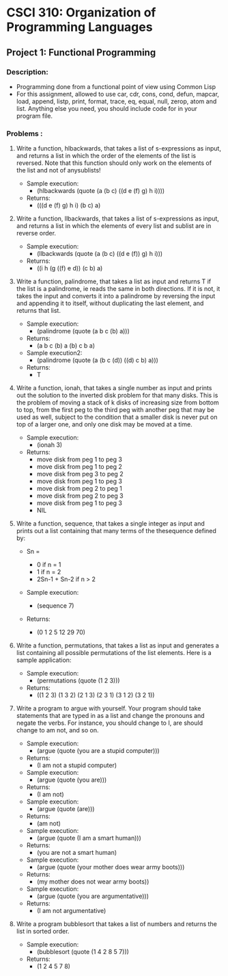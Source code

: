 # CSCI 310: Organization of Programming Languages
## Project 1: Functional Programming
### Description:

* Programming done from a functional point of view using Common Lisp
* For this assignment, allowed to use car, cdr, cons, cond, defun, mapcar, load, append, listp, print, format, trace, eq, equal, null, zerop, atom and list. Anything else you need, you should include code for in your program file.

### Problems : 
1) Write a function, hlbackwards, that takes a list of s-expressions as input, and returns a list in which the order of the elements of the list is reversed.  Note that this function should only work on the elements of the list and not of anysublists!  
   * Sample execution:
      * (hlbackwards (quote (a (b c) ((d e (f) g) h i))))
   * Returns: 
      * (((d e (f) g) h i) (b c) a)

2) Write a function, llbackwards, that takes a list of s-expressions as input, and returns a list in which the elements of every list and sublist are in reverse order.
    * Sample execution:
        * (llbackwards (quote (a (b c) ((d e (f)) g) h i)))
    * Returns: 
        * ((i h (g ((f) e d)) (c b) a)
        
3) Write a function, palindrome, that takes a list as input and returns T if the list is a palindrome, ie reads the same in both directions.  If it is not, it takes the input and converts it into a palindrome by reversing the input and appending it to itself, without duplicating the last element, and returns that list.
    * Sample execution:
        * (palindrome (quote (a b c (b) a)))
    * Returns: 
        * (a b c (b) a (b) c b a)
    * Sample execution2:
        * (palindrome (quote (a (b c (d)) ((d) c b) a)))
    * Returns: 
        * T
        
4) Write a function, ionah, that takes a single number as input and prints out the solution to the inverted disk  problem for that many disks.  This is the problem of moving a stack of k disks of increasing size from bottom to top, from the first peg to the third peg with another peg that may be used as well, subject to the condition that a smaller disk is never put on top of a larger one, and only one disk may be moved at a time.  
    * Sample execution:
        * (ionah 3)
    * Returns: 
        * move disk from peg 1 to peg 3
        * move disk from peg 1 to peg 2
        * move disk from peg 3 to peg 2
        * move disk from peg 1 to peg 3
        * move disk from peg 2 to peg 1
        * move disk from peg 2 to peg 3
        * move disk from peg 1 to peg 3
        * NIL

5) Write a function, sequence, that takes a single integer as input and prints out a list containing that many terms of the thesequence defined by:
   * Sn = 
      * 0 if n = 1
      * 1 if n = 2
      * 2Sn-1 + Sn-2 if n > 2
      
    * Sample execution:
        * (sequence 7)
    * Returns: 
        * (0 1 2 5 12 29 70)

6) Write a function, permutations, that takes a list as input and generates a list containing all possible permutations of the list elements.  Here is a sample application:
    * Sample execution:
        * (permutations (quote (1 2 3)))
    * Returns: 
        * ((1 2 3) (1 3 2) (2 1 3) (2 3 1) (3 1 2) (3 2 1))

7) Write a program to argue with yourself.  Your program should take statements that are typed in as a list and change the pronouns and negate the verbs.  For instance, you should change to I, are should change to am not, and so on. 
    * Sample execution:
        * (argue (quote (you are a stupid computer)))
    * Returns: 
        * (I am not a stupid computer)
    * Sample execution:
        * (argue (quote (you are)))
    * Returns:
        * (I am not)
    * Sample execution:
        * (argue (quote (are)))
    * Returns:
        * (am not)
    * Sample execution:
        * (argue (quote (I am a smart human)))
    * Returns:
        * (you are not a smart human)
    * Sample execution:
        * (argue (quote (your mother does wear army boots)))
    * Returns:
        * (my mother does not wear army boots))
    * Sample execution:
        * (argue (quote (you are argumentative)))
    * Returns: 
        * (I am not argumentative)

8) Write a program bubblesort that takes a list of numbers and returns the list in sorted order.
    * Sample execution:
        * (bubblesort (quote (1 4 2 8 5 7)))
    * Returns: 
        * (1 2 4 5 7 8)
